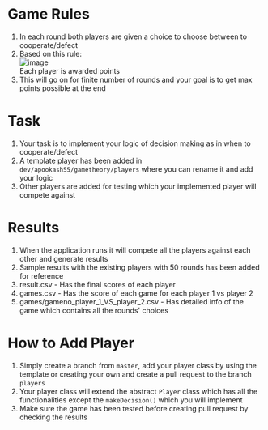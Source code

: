 # Game Rules
1. In each round both players are given a choice to choose between to cooperate/defect<br>
2. Based on this rule:<br>
![image](https://github.com/apookash55/PrisonersDilemma/assets/44578360/f6f2f62b-da44-4350-8153-38ef34f74e4f)
<br>Each player is awarded points<br>
3. This will go on for finite number of rounds and your goal is to get max points possible at the end<br>
# Task
1. Your task is to implement your logic of decision making as in when to cooperate/defect<br>
2. A template player has been added in `dev/apookash55/gametheory/players` where you can rename it and add your logic<br>
3. Other players are added for testing which your implemented player will compete against<br>
# Results
1. When the application runs it will compete all the players against each other and generate results
2. Sample results with the existing players with 50 rounds has been added for reference
3. result.csv - Has the final scores of each player
4. games.csv - Has the score of each game for each player 1 vs player 2
5. games/gameno_player_1_VS_player_2.csv - Has detailed info of the game which contains all the rounds' choices
# How to Add Player
1. Simply create a branch from `master`, add your player class by using the template or creating your own and create a pull request to the branch `players`
2. Your player class will extend the abstract `Player` class which has all the functionalities except the `makeDecision()` which you will implement
3. Make sure the game has been tested before creating pull request by checking the results
